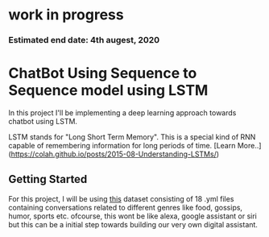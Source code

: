 # work in progress
### Estimated end date: 4th augest, 2020

# ChatBot Using Sequence to Sequence model using LSTM
In this project I'll be implementing a deep learning approach towards chatbot using LSTM. 

LSTM stands for "Long Short Term Memory". This is a special kind of RNN capable of remembering information for long periods of time. [Learn More..] (https://colah.github.io/posts/2015-08-Understanding-LSTMs/)
## Getting Started
For this project, I will be using [this](https://www.kaggle.com/kausr25/chatterbotenglish) dataset consisting of 18 .yml files containing conversations related to different genres like food, gossips, humor, sports etc.
ofcourse, this wont be like alexa, google assistant or siri but this can be a initial step towards building our very own digital assistant.